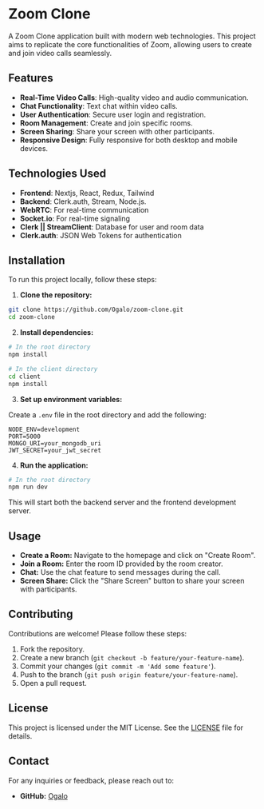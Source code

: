 
# Zoom Clone

A Zoom Clone application built with modern web technologies. This project aims to replicate the core functionalities of Zoom, allowing users to create and join video calls seamlessly.

## Features

- **Real-Time Video Calls**: High-quality video and audio communication.
- **Chat Functionality**: Text chat within video calls.
- **User Authentication**: Secure user login and registration.
- **Room Management**: Create and join specific rooms.
- **Screen Sharing**: Share your screen with other participants.
- **Responsive Design**: Fully responsive for both desktop and mobile devices.

## Technologies Used

- **Frontend**: Nextjs, React, Redux, Tailwind
- **Backend**: Clerk.auth, Stream, Node.js.
- **WebRTC**: For real-time communication
- **Socket.io**: For real-time signaling
- **Clerk || StreamClient**: Database for user and room data
- **Clerk.auth**: JSON Web Tokens for authentication

## Installation

To run this project locally, follow these steps:

1. **Clone the repository:**

```bash
git clone https://github.com/Ogalo/zoom-clone.git
cd zoom-clone
```

2. **Install dependencies:**

```bash
# In the root directory
npm install

# In the client directory
cd client
npm install
```

3. **Set up environment variables:**

Create a `.env` file in the root directory and add the following:

```env
NODE_ENV=development
PORT=5000
MONGO_URI=your_mongodb_uri
JWT_SECRET=your_jwt_secret
```

4. **Run the application:**

```bash
# In the root directory
npm run dev
```

This will start both the backend server and the frontend development server.

## Usage

- **Create a Room:** Navigate to the homepage and click on "Create Room".
- **Join a Room:** Enter the room ID provided by the room creator.
- **Chat:** Use the chat feature to send messages during the call.
- **Screen Share:** Click the "Share Screen" button to share your screen with participants.

## Contributing

Contributions are welcome! Please follow these steps:

1. Fork the repository.
2. Create a new branch (`git checkout -b feature/your-feature-name`).
3. Commit your changes (`git commit -m 'Add some feature'`).
4. Push to the branch (`git push origin feature/your-feature-name`).
5. Open a pull request.

## License

This project is licensed under the MIT License. See the [LICENSE](LICENSE) file for details.

## Contact

For any inquiries or feedback, please reach out to:

- **GitHub:** [Ogalo](https://github.com/Ogalo)
